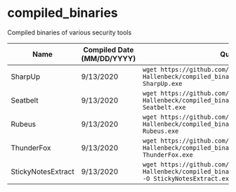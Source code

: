 # compiled_binaries
Compiled binaries of various security tools

Name | Compiled Date (MM/DD/YYYY) | Quick DL Command | GitHub
--- | --- | --- | ---
SharpUp | 9/13/2020 | `wget https://github.com/Marshall-Hallenbeck/compiled_binaries/raw/master/SharpUp.exe -O SharpUp.exe` | https://github.com/GhostPack/SharpUp
Seatbelt | 9/13/2020 | `wget https://github.com/Marshall-Hallenbeck/compiled_binaries/raw/master/Seatbelt.exe -O Seatbelt.exe` | https://github.com/GhostPack/Seatbelt
Rubeus | 9/13/2020 | `wget https://github.com/Marshall-Hallenbeck/compiled_binaries/raw/master/Rubeus.exe -O Rubeus.exe` | https://github.com/GhostPack/Rubeus
ThunderFox | 9/13/2020 | `wget https://github.com/Marshall-Hallenbeck/compiled_binaries/raw/master/ThunderFox.exe -O ThunderFox.exe` | https://github.com/V1V1/SharpScribbles
StickyNotesExtract | 9/13/2020 | `wget https://github.com/Marshall-Hallenbeck/compiled_binaries/raw/master/StickyNotesExtract.exe -O StickyNotesExtract.exe` | https://github.com/V1V1/SharpScribbles
